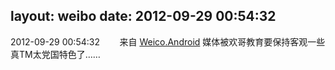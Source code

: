 layout: weibo
date: 2012-09-29 00:54:32
---
<meta name="referrer" content="no-referrer" />

2012-09-29 00:54:32  &nbsp;&nbsp;&nbsp;&nbsp;&nbsp;&nbsp; 来自 <a href="http://app.weibo.com/t/feed/l4RWD" rel="nofollow">Weico.Android</a>
媒体被欢哥教育要保持客观一些真TM太党国特色了…… ​​​
